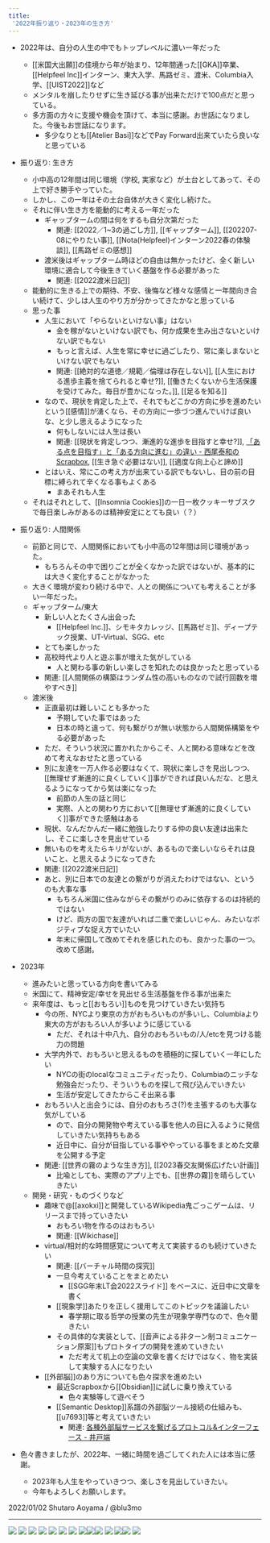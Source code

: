 ```yaml
---
title:
 '2022年振り返り・2023年の生き方'
---
```

- 2022年は、自分の人生の中でもトップレベルに濃い一年だった
	- [[米国大出願]]の佳境から年が始まり、12年間通った[[GKA]]卒業、[[Helpfeel Inc]]インターン、東大入学、馬路ゼミ、渡米、Columbia入学、[[UIST2022]]など
	- メンタルを崩したりせずに生き延びる事が出来ただけで100点だと思っている。
	- 多方面の方々に支援や機会を頂けて、本当に感謝。お世話になりました。今後もお世話になります。
		- 多少なりとも[[Atelier Basi]]などでPay Forward出来ていたら良いなと思っている

- 振り返り: 生き方
	- 小中高の12年間は同じ環境（学校, 実家など）が土台としてあって、その上で好き勝手やっていた。
	- しかし、この一年はその土台自体が大きく変化し続けた。
	- それに伴い生き方を能動的に考える一年だった
		- ギャップタームの間は何をするも自分次第だった
			- 関連: [[2022／1~3の過ごし方]], [[ギャップターム]], [[202207-08にやりたい事]], [[Nota(Helpfeel)インターン2022春の体験談]], [[馬路ゼミの感想]]
		- 渡米後はギャップターム時ほどの自由は無かったけど、全く新しい環境に適合して今後生きていく基盤を作る必要があった
			- 関連: [[2022渡米日記]]
	- 能動的に生きる上での期待、不安、後悔など様々な感情と一年間向き合い続けて、少しは人生のやり方が分かってきたかなと思っている
	- 思った事
		- 人生において「やらないといけない事」はない
			- 金を稼がないといけない訳でも、何か成果を生み出さないといけない訳でもない
			- もっと言えば、人生を常に幸せに過ごしたり、常に楽しまないといけない訳でもない
			- 関連: [[絶対的な道徳／規範／倫理は存在しない]], [[人生における進歩主義を捨てられると幸せ?]], [[働きたくないから生活保護を受けてみた。毎日が豊かになった。]], [[足るを知る]]
		- なので、現状を肯定した上で、それでもどこかの方向に歩を進めたいという[[感情]]が湧くなら、その方向に一歩づつ進んでいけば良いな、と少し思えるようになった
			- 何もしないには人生は長い
			- 関連: [[現状を肯定しつつ、漸進的な進歩を目指すと幸せ?]], [「ある点を目指す」と「ある方向に進む」の違い - 西尾泰和のScrapbox](https://scrapbox.io/nishio/%E3%80%8C%E3%81%82%E3%82%8B%E7%82%B9%E3%82%92%E7%9B%AE%E6%8C%87%E3%81%99%E3%80%8D%E3%81%A8%E3%80%8C%E3%81%82%E3%82%8B%E6%96%B9%E5%90%91%E3%81%AB%E9%80%B2%E3%82%80%E3%80%8D%E3%81%AE%E9%81%95%E3%81%84), [[生き急ぐ必要はない]], [[適度な向上心と諦め]]
		- とはいえ、常にこの考え方が出来ている訳でもないし、目の前の目標に縛られて辛くなる事もよくある
			- まあそれも人生
	- それはそれとして、[[Insomnia Cookies]]の一日一枚クッキーサブスクで毎日楽しみがあるのは精神安定にとても良い（？）
- 振り返り: 人間関係
	- 前節と同じで、人間関係においても小中高の12年間は同じ環境があった。
		- もちろんその中で困りごとが全くなかった訳ではないが、基本的には大きく変化することがなかった
	- 大きく環境が変わり続ける中で、人との関係についても考えることが多い一年だった。
	- ギャップターム/東大
		- 新しい人とたくさん出会った
			- [[Helpfeel Inc.]]、シモキタカレッジ、[[馬路ゼミ]]、ディープテック授業、UT-Virtual、SGG、etc
		- とても楽しかった
		- 高校時代より人と遊ぶ事が増えた気がしている
			- 人と関わる事の新しい楽しさを知れたのは良かったと思っている
		- 関連: [[人間関係の構築はランダム性の高いものなので試行回数を増やすべき]]
	- 渡米後
		- 正直最初は難しいことも多かった
			- 予期していた事ではあった
			- 日本の時と違って、何も繋がりが無い状態から人間関係構築をやる必要があった
		- ただ、そういう状況に置かれたからこそ、人と関わる意味などを改めて考えなおせたと思っている
		- 別に友達を一万人作る必要はなくて、現状に楽しさを見出しつつ、[[無理せず漸進的に良くしていく]]事ができれば良いんだな、と思えるようになってから気は楽になった
			- 前節の人生の話と同じ
			- 実際、人との関わり方において[[無理せず漸進的に良くしていく]]事ができた感触はある
		- 現状、なんだかんだ一緒に勉強したりする仲の良い友達は出来たし、そこに楽しさを見出せている
		- 無いものを考えたらキリがないが、あるもので楽しいならそれは良いこと、と思えるようになってきた
		- 関連: [[2022渡米日記]]
		- あと、別に日本での友達との繋がりが消えたわけではない、というのも大事な事
			- もちろん米国に住みながらその繋がりのみに依存するのは持続的ではない
			- けど、両方の国で友達がいれば二重で楽しいじゃん、みたいなポジティブな捉え方でいたい
			- 年末に帰国して改めてそれを感じれたのも、良かった事の一つ。改めて感謝。
- 2023年
	- 進みたいと思っている方向を書いてみる
	- 米国にて、精神安定/幸せを見出せる生活基盤を作る事が出来た
	- 来年度は、もっと[[おもろい]]ものを見つけていきたい気持ち
		- 今の所、NYCより東京の方がおもろいものが多いし、Columbiaより東大の方がおもろい人が多いように感じている
			- ただ、それは十中八九、自分のおもろいもの/人/etcを見つける能力の問題
		- 大学内外で、おもろいと思えるものを積極的に探していく一年にしたい
			- NYCの街のlocalなコミュニティだったり、Columbiaのニッチな勉強会だったり、そういうものを探して飛び込んでいきたい
			- 生活が安定してきたからこそ出来る事
		- おもろい人と出会うには、自分のおもろさ(?)を主張するのも大事な気がしている
			- ので、自分の開発物や考えている事を他人の目に入るように発信していきたい気持ちもある
			- 近日中に、自分が目指している事ややっている事をまとめた文章を公開する予定
		- 関連: [[世界の霧のような生き方]], [[2023春交友関係広げたい計画]]
			- 比喩としても、実際のアプリ上でも、[[世界の霧]]を晴らしていきたい
	- 開発・研究・ものづくりなど
		- 趣味で@[[axokxi]]と開発しているWikipedia鬼ごっこゲームは、リリースまで持っていきたい
			- おもろい物を作るのはおもろい
			- 関連: [[Wikichase]]
		- virtual/相対的な時間感覚について考えて実装するのも続けていきたい
			- 関連: [[バーチャル時間の探究]]
			- 一旦今考えていることをまとめたい
				- [[SGG年末LT会2022スライド]] をベースに、近日中に文章を書く
			- [[現象学]]あたりを正しく援用してこのトピックを議論したい
				- 春学期に取る哲学の授業の先生が現象学専門なので、色々聞きたい
			- その具体的な実装として、[[音声による非ターン制コミュニケーション原案]]もプロトタイプの開発を進めていきたい
				- ただ考えて机上の空論の文章を書くだけではなく、物を実装して実験する人になりたい
		- [[外部脳]]のあり方についても色々探求を進めたい
			- 最近Scrapboxから[[Obsidian]]に試しに乗り換えている
				- 色々実験等して遊べそう
			- [[Semantic Desktop]]系譜の外部脳ツール接続の仕組みも、[[u7693]]等と考えていきたい
				- 関連: [各種外部脳サービスを繋げるプロトコル&インターフェース - 井戸端](https://scrapbox.io/villagepump/%E5%90%84%E7%A8%AE%E5%A4%96%E9%83%A8%E8%84%B3%E3%82%B5%E3%83%BC%E3%83%93%E3%82%B9%E3%82%92%E7%B9%8B%E3%81%92%E3%82%8B%E3%83%97%E3%83%AD%E3%83%88%E3%82%B3%E3%83%AB&%E3%82%A4%E3%83%B3%E3%82%BF%E3%83%BC%E3%83%95%E3%82%A7%E3%83%BC%E3%82%B9)
- 色々書きましたが、2022年、一緒に時間を過ごしてくれた人には本当に感謝。
	- 2023年も人生をやっていきつつ、楽しさを見出していきたい。
	- 今年もよろしくお願いします。

2022/01/02 Shutaro Aoyama / @blu3mo

---

![](https://i.imgur.com/h4aDwXu.jpg)
![](https://i.imgur.com/VBuFppE.jpg)
![](https://i.imgur.com/dikv3q0.jpg)
![](https://i.imgur.com/fTSXa44.jpg)
![](https://i.imgur.com/zloCYuN.jpg)
![](https://i.imgur.com/M2ZsYQe.jpg)
![](https://i.imgur.com/HfKAvFH.jpg)
![](https://i.imgur.com/VsnStJE.jpg)![](https://i.imgur.com/z6IVQ9F.png)![](https://i.imgur.com/JV9tpql.png)
![](https://i.imgur.com/GODKyfW.png)
![](https://i.imgur.com/eSYgsZn.png)![](https://i.imgur.com/Hy7tlQU.png)
![](https://i.imgur.com/TOHLZvm.png)
